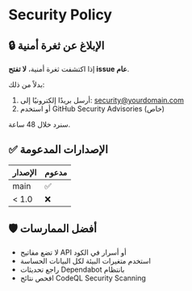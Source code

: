 # Security Policy

## 🔒 الإبلاغ عن ثغرة أمنية

إذا اكتشفت ثغرة أمنية، **لا تفتح issue عام**.

بدلاً من ذلك:
1. أرسل بريدًا إلكترونيًا إلى: security@yourdomain.com
2. أو استخدم GitHub Security Advisories (خاص)

سنرد خلال 48 ساعة.

## ✅ الإصدارات المدعومة

| الإصدار | مدعوم |
| ------- | ------ |
| main    | ✅     |
| < 1.0   | ❌     |

## 🛡️ أفضل الممارسات

- لا تضع مفاتيح API أو أسرار في الكود
- استخدم متغيرات البيئة لكل البيانات الحساسة
- راجع تحديثات Dependabot بانتظام
- افحص نتائج CodeQL Security Scanning
